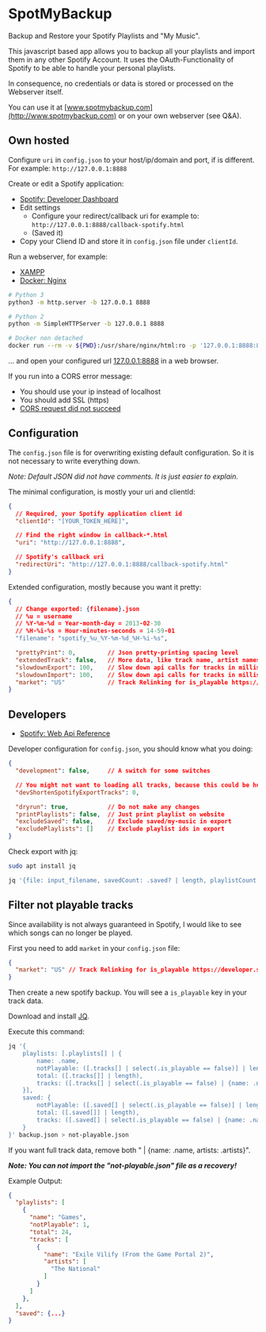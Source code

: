 # SpotMyBackup

Backup and Restore your Spotify Playlists and "My Music".

This javascript based app allows you to backup all your playlists and import them in any other Spotify Account. It uses the OAuth-Functionality of Spotify to be able to handle your personal playlists. 

In consequence, no credentials or data is stored or processed on the Webserver itself.

You can use it at [www.spotmybackup.com](http://www.spotmybackup.com) or on your own webserver (see Q&A).

## Own hosted

Configure `uri` in `config.json` to your host/ip/domain and port, if is different.
For example: `http://127.0.0.1:8888`

Create or edit a Spotify application:

* [Spotify: Developer Dashboard](https://developer.spotify.com/dashboard/)
* Edit settings
  * Configure your redirect/callback uri for example to: `http://127.0.0.1:8888/callback-spotify.html`
  * (Saved it)
* Copy your Cliend ID and store it in `config.json` file under `clientId`.

Run a webserver, for example:

* [XAMPP](https://www.apachefriends.org/)
* [Docker: Nginx](https://hub.docker.com/_/nginx)

```bash
# Python 3
python3 -m http.server -b 127.0.0.1 8888

# Python 2
python -m SimpleHTTPServer -b 127.0.0.1 8888

# Docker non detached
docker run --rm -v ${PWD}:/usr/share/nginx/html:ro -p '127.0.0.1:8888:80' --name spotify-nginx nginx
```

... and open your configured url [127.0.0.1:8888](http://127.0.0.1:8888) in a web browser.

If you run into a CORS error message:

* You should use your ip instead of localhost
* You should add SSL (https)
* [CORS request did not succeed](https://developer.mozilla.org/en-US/docs/Web/HTTP/CORS/Errors/CORSDidNotSucceed)

## Configuration

The `config.json` file is for overwriting existing default configuration.
So it is not necessary to write everything down.

*Note: Default JSON did not have comments. It is just easier to explain.*

The minimal configuration, is mostly your uri and clientId:

```json
{
  // Required, your Spotify application client id
  "clientId": "[YOUR_TOKEN_HERE]",

  // Find the right window in callback-*.html
  "uri": "http://127.0.0.1:8888",

  // Spotify's callback uri
  "redirectUri": "http://127.0.0.1:8888/callback-spotify.html"
}
```

Extended configuration, mostly because you want it pretty:

```json
{
  // Change exported: {filename}.json
  // %u = username
  // %Y-%m-%d = Year-month-day = 2013-02-30
  // %H-%i-%s = Hour-minutes-seconds = 14-59-01
  "filename": "spotify_%u_%Y-%m-%d_%H-%i-%s",

  "prettyPrint": 0,         // Json pretty-printing spacing level
  "extendedTrack": false,   // More data, like track name, artist names, album name
  "slowdownExport": 100,    // Slow down api calls for tracks in milliseconds
  "slowdownImport": 100,    // Slow down api calls for tracks in milliseconds
  "market": "US"            // Track Relinking for is_playable https://developer.spotify.com/documentation/web-api/concepts/track-relinking
}
```

## Developers

* [Spotify: Web Api Reference](https://developer.spotify.com/documentation/web-api/reference/)

Developer configuration for `config.json`, you should know what you doing:

```json
{
  "development": false,     // A switch for some switches

  // You might not want to loading all tracks, because this could be huge!
  "devShortenSpotifyExportTracks": 0,

  "dryrun": true,           // Do not make any changes
  "printPlaylists": false,  // Just print playlist on website
  "excludeSaved": false,    // Exclude saved/my-music in export
  "excludePlaylists": []    // Exclude playlist ids in export
}
```

Check export with jq:

```bash
sudo apt install jq

jq '{file: input_filename, savedCount: .saved? | length, playlistCount: .playlists? | length, playlists: [.playlists?[] | {name: .name, tracks: .tracks | length}]}' ~/Downloads/spotify_*.json
```

## Filter not playable tracks

Since availability is not always guaranteed in Spotify, I would like to see which songs can no longer be played.

First you need to add `market` in your `config.json` file:

```json
{
  "market": "US" // Track Relinking for is_playable https://developer.spotify.com/documentation/web-api/concepts/track-relinking
}
```

Then create a new spotify backup. You will see a `is_playable` key in your track data.

Download and install [JQ](https://jqlang.github.io/jq/).

Execute this command:

```bash
jq '{
    playlists: [.playlists[] | {
        name: .name,
        notPlayable: ([.tracks[] | select(.is_playable == false)] | length),
        total: ([.tracks[]] | length),
        tracks: ([.tracks[] | select(.is_playable == false) | {name: .name, artists: .artists}])
    }],
    saved: {
        notPlayable: ([.saved[] | select(.is_playable == false)] | length),
        total: ([.saved[]] | length),
        tracks: ([.saved[] | select(.is_playable == false) | {name: .name, artists: .artists}])
    }
}' backup.json > not-playable.json
```

If you want full track data, remove both " | {name: .name, artists: .artists}".

***Note: You can not import the "not-playable.json" file as a recovery!***

Example Output:

```json
{
  "playlists": [
    {
      "name": "Games",
      "notPlayable": 1,
      "total": 24,
      "tracks": [
        {
          "name": "Exile Vilify (From the Game Portal 2)",
          "artists": [
            "The National"
          ]
        }
      ]
    },
  ],
  "saved": {...}
}
```

